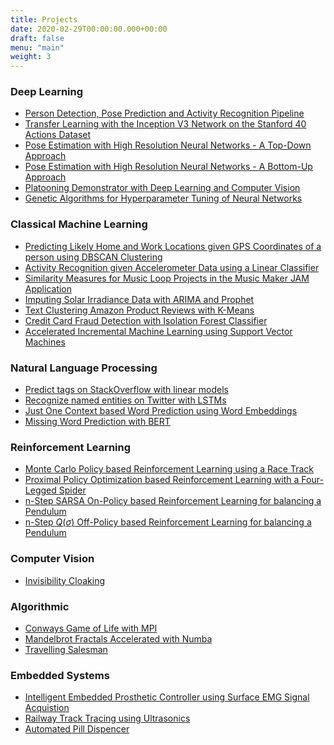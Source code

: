 ```yaml
---
title: Projects
date: 2020-02-29T00:00:00.000+00:00
draft: false
menu: "main"
weight: 3
---
```

### Deep Learning
* [Person Detection, Pose Prediction and Activity Recognition Pipeline](/posts/projects/deep_learning_projects/pose_action_person)
* [Transfer Learning with the Inception V3 Network on the Stanford 40 Actions Dataset](/posts/projects/deep_learning_projects/transfer_inception_stanford)
* [Pose Estimation with High Resolution Neural Networks - A Top-Down Approach](/posts/projects/deep_learning_projects/pose_estimation)
* [Pose Estimation with High Resolution Neural Networks - A Bottom-Up Approach](/posts/projects/deep_learning_projects/pose_estimation_bottom_up)
* [Platooning Demonstrator with Deep Learning and Computer Vision](/posts/projects/deep_learning_projects/platooning)
* [Genetic Algorithms for Hyperparameter Tuning of Neural Networks]()

### Classical Machine Learning
* [Predicting Likely Home and Work Locations given GPS Coordinates of a person using DBSCAN Clustering](/posts/projects/classical_machine_learning_projects/likely_home_work)
* [Activity Recognition given Accelerometer Data using a Linear Classifier](/posts/projects/classical_machine_learning_projects/activity_recognition)
* [Similarity Measures for Music Loop Projects in the Music Maker JAM Application](/posts/projects/classical_machine_learning_projects/jam_test)
* [Imputing Solar Irradiance Data with ARIMA and Prophet](/posts/projects/classical_machine_learning_projects/solar_irradiance)
* [Text Clustering Amazon Product Reviews with K-Means](/posts/projects/classical_machine_learning_projects/text_clustering)
* [Credit Card Fraud Detection with Isolation Forest Classifier](/posts/projects/classical_machine_learning_projects/credit_card_fraud)
* [Accelerated Incremental Machine Learning using Support Vector Machines](/posts/projects/classical_machine_learning_projects/incremental_svm)

### Natural Language Processing
* [Predict tags on StackOverflow with linear models](/posts/projects/natural_language_processing/tag_prediction)
* [Recognize named entities on Twitter with LSTMs](/posts/projects/natural_language_processing/twitter_lstm)
* [Just One Context based Word Prediction using Word Embeddings]()
* [Missing Word Prediction with BERT]()

### Reinforcement Learning
* [Monte Carlo Policy based Reinforcement Learning using a Race Track]()
* [Proximal Policy Optimization based Reinforcement Learning with a Four-Legged Spider](/posts/projects/deep_learning_projects/reinforcement_spider)
* [n-Step SARSA On-Policy based Reinforcement Learning for balancing a Pendulum](/posts/projects/reinforcement_learning/sarsa_pendulum)
* [n-Step $Q(\sigma)$ Off-Policy based Reinforcement Learning for balancing a Pendulum](/posts/projects/reinforcement_learning/q_learn_pendulum)

### Computer Vision
* [Invisibility Cloaking]()

### Algorithmic
* [Conways Game of Life with MPI]()
* [Mandelbrot Fractals Accelerated with Numba]()
* [Travelling Salesman]()

### Embedded Systems
* [Intelligent Embedded Prosthetic Controller using Surface EMG Signal Acquistion]()
* [Railway Track Tracing using Ultrasonics]()
* [Automated Pill Dispencer]()


